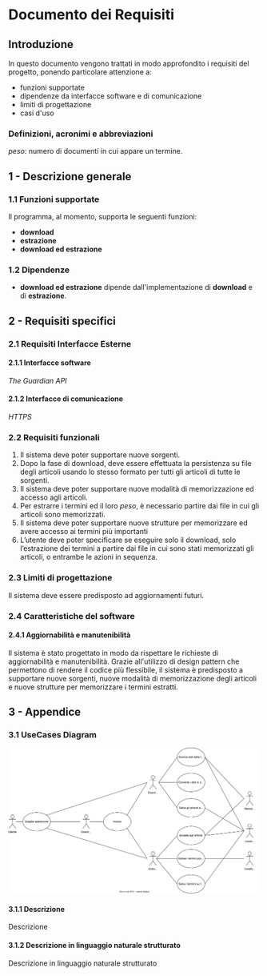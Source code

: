 # Documento dei Requisiti

## Introduzione

In questo documento vengono trattati in modo approfondito i requisiti del progetto,
ponendo particolare attenzione a:
- funzioni supportate
- dipendenze da interfacce software e di comunicazione
- limiti di progettazione
- casi d'uso

### Definizioni, acronimi e abbreviazioni

_peso_: numero di documenti in cui appare un termine.

## 1 - Descrizione generale

### 1.1 Funzioni supportate

Il programma, al momento, supporta le seguenti funzioni:
- **download**
- **estrazione**
- **download ed estrazione**

### 1.2 Dipendenze

- **download ed estrazione** dipende dall'implementazione di **download** e di **estrazione**.
## 2 - Requisiti specifici

### 2.1 Requisiti Interfacce Esterne

#### 2.1.1 Interfacce software

_The Guardian API_

#### 2.1.2 Interfacce di comunicazione

_HTTPS_

### 2.2 Requisiti funzionali

1. Il sistema deve poter supportare nuove sorgenti.
2. Dopo la fase di download, deve essere effettuata la persistenza su file
   degli articoli usando lo stesso formato per tutti gli articoli di tutte le
   sorgenti.
3. Il sistema deve poter supportare nuove modalità di memorizzazione ed
   accesso agli articoli.
4. Per estrarre i termini ed il loro _peso_,
   è necessario partire dai file in cui gli articoli sono memorizzati.
5. Il sistema deve poter supportare nuove strutture per memorizzare ed
   avere accesso ai termini più importanti
6. L’utente deve poter specificare se eseguire solo il download, solo
   l’estrazione dei termini a partire dai file in cui sono stati memorizzati gli
   articoli, o entrambe le azioni in sequenza.

### 2.3 Limiti di progettazione

Il sistema deve essere predisposto ad aggiornamenti futuri.

### 2.4 Caratteristiche del software

#### 2.4.1 Aggiornabilità e manutenibilità

Il sistema è stato progettato in modo da rispettare le richieste di aggiornabilità e manutenibilità.
Grazie all'utilizzo di design pattern che permettono di rendere il codice più flessibile, il sistema è predisposto a supportare nuove sorgenti, 
nuove modalità di memorizzazione degli articoli e nuove strutture per memorizzare i termini estratti.

## 3 - Appendice

### 3.1 UseCases Diagram

![Use Cases Diagram](use_cases_diagram.svg)

#### 3.1.1 Descrizione

Descrizione

#### 3.1.2 Descrizione in linguaggio naturale strutturato

Descrizione in linguaggio naturale strutturato